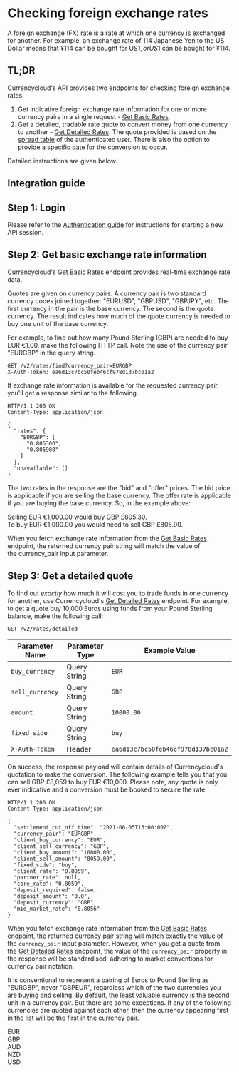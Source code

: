 [_metadata_:menu_title]:- "Checking foreign exchange rates"
[_metadata_:order]:- "6"

# Checking foreign exchange rates

A foreign exchange (FX) rate is a rate at which one currency is exchanged for another. For example, an exchange rate of 114 Japanese Yen to the US Dollar means that ¥114 can be bought for US$1, or US$1 can be bought for ¥114.


## TL;DR
Currencycloud's API provides two endpoints for checking foreign exchange rates.
1.  Get indicative foreign exchange rate information for one or more currency pairs in a single request - [Get Basic Rates](/api-reference/#get-basic-rates).
2.  Get a detailed, tradable rate quote to convert money from one currency to another - [Get Detailed Rates](/api-reference/#get-detailed-rates). The quote provided is based on the [spread table](/guides/integration-guides/adding-an-fx-spread) of the authenticated user. There is also the option to provide a specific date for the conversion to occur.

Detailed instructions are given below.


## Integration guide

## Step 1: Login

Please refer to the [Authentication guide](/guides/integration-guides/authentication) for instructions for starting a new API session.

## Step 2: Get basic exchange rate information

Currencycloud's [Get Basic Rates endpoint](/api-reference/#get-basic-rates) provides real-time exchange rate data.

Quotes are given on currency pairs. A currency pair is two standard currency codes joined together: "EURUSD", "GBPUSD", "GBPJPY", etc. The first currency in the pair is the base currency. The second is the quote currency. The result indicates how much of the quote currency is needed to buy one unit of the base currency.

For example, to find out how many Pound Sterling (GBP) are needed to buy EUR €1.00, make the following HTTP call. Note the use of the currency pair "EURGBP" in the query string.

```
GET /v2/rates/find?currency_pair=EURGBP
X-Auth-Token: ea6d13c7bc50feb46cf978d137bc01a2

```

If exchange rate information is available for the requested currency pair, you'll get a response similar to the following.

```
HTTP/1.1 200 OK
Content-Type: application/json

{
  "rates": {
    "EURGBP": [
      "0.805300",
      "0.805900"
    ]
  },
  "unavailable": []
}

```

The two rates in the response are the "bid" and "offer" prices. The bid price is applicable if you are selling the base currency. The offer rate is applicable if you are buying the base currency. So, in the example above:

Selling EUR €1,000.00 would buy GBP £805.30.  
To buy EUR €1,000.00 you would need to sell GBP £805.90.

When you fetch exchange rate information from the [Get Basic Rates](/api-reference/#get-basic-rates) endpoint, the returned currency pair string will match the value of the currency_pair input parameter. 

## Step 3: Get a detailed quote

To find out *exactly* how much it will cost you to trade funds in one currency for another, use Currencycloud's [Get Detailed Rates](/api-reference/#get-detailed-rates) endpoint. For example, to get a quote buy 10,000 Euros using funds from your Pound Sterling balance, make the following call:

`GET /v2/rates/detailed`

| Parameter Name | Parameter Type | Example Value |
| --- | --- | --- |
| `buy_currency` | Query String | `EUR` |
| `sell_currency` | Query String | `GBP` |
| `amount` | Query String | `10000.00` |
| `fixed_side` | Query String | `buy` |
| `X-Auth-Token` | Header | `ea6d13c7bc50feb46cf978d137bc01a2` |

On success, the response payload will contain details of Currencycloud's quotation to make the conversion. The following example tells you that you can sell GBP £8,059 to buy EUR €10,000. Please note, any quote is only ever indicative and a conversion must be booked to secure the rate.

```
HTTP/1.1 200 OK
Content-Type: application/json

{
  "settlement_cut_off_time": "2021-06-05T13:00:00Z",
  "currency_pair": "EURGBP",
  "client_buy_currency": "EUR",
  "client_sell_currency": "GBP",
  "client_buy_amount": "10000.00",
  "client_sell_amount": "8059.00",
  "fixed_side": "buy",
  "client_rate": "0.8059",
  "partner_rate": null,
  "core_rate": "0.8059",
  "deposit_required": false,
  "deposit_amount": "0.0",
  "deposit_currency": "GBP",
  "mid_market_rate": "0.8056"
}

```

When you fetch exchange rate information from the [Get Basic Rates](/api-reference/#get-basic-rates) endpoint, the returned currency pair string will match exactly the value of the `currency_pair` input parameter. However, when you get a quote from the [Get Detailed Rates](/api-reference/#get-detailed-rates) endpoint, the value of the `currency_pair` property in the response will be standardised, adhering to market conventions for currency pair notation.

It is conventional to represent a pairing of Euros to Pound Sterling as "EURGBP", never "GBPEUR", regardless which of the two currencies you are buying and selling. By default, the least valuable currency is the second unit in a currency pair. But there are some exceptions. If any of the following currencies are quoted against each other, then the currency appearing first in the list will be the first in the currency pair.

EUR  
GBP  
AUD  
NZD  
USD

